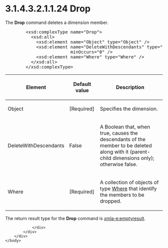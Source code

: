 <html dir="LTR" xmlns:mshelp="http://msdn.microsoft.com/mshelp" xmlns:ddue="http://ddue.schemas.microsoft.com/authoring/2003/5" xmlns:xlink="http://www.w3.org/1999/xlink" xmlns:tool="http://www.microsoft.com/tooltip">
    <head>
        <meta http-equiv="Content-Type" content="text/html; CHARSET=utf-8"></meta>
        <meta name="save" content="history"></meta>
        <title>3.1.4.3.2.1.1.24 Drop</title>
        <xml>
            <mshelp:toctitle title="3.1.4.3.2.1.1.24 Drop"></mshelp:toctitle>
            <mshelp:rltitle title="[MS-SSAS]: Drop"></mshelp:rltitle>
            <mshelp:keyword index="A" term="977524df-ade2-421e-bb5f-e1fae52b2c92"></mshelp:keyword>
            <mshelp:attr name="DCSext.ContentType" value="open specification"></mshelp:attr>
            <mshelp:attr name="AssetID" value="977524df-ade2-421e-bb5f-e1fae52b2c92"></mshelp:attr>
            <mshelp:attr name="TopicType" value="kbRef"></mshelp:attr>
            <mshelp:attr name="DCSext.Title" value="[MS-SSAS]: Drop" />
        </xml>
    </head>
    <body>
        <div id="header">
            <h1 class="heading">3.1.4.3.2.1.1.24 Drop</h1>
        </div>
        <div id="mainSection">
            <div id="mainBody">
                <div id="allHistory" class="saveHistory"></div>
                <div id="sectionSection0" class="section" name="collapseableSection">
                    

<p>The <b>Drop</b> command deletes a dimension member.</p>

<dl>
<dd>
<div><pre>   &lt;xsd:complexType name=&quot;Drop&quot;&gt;
     &lt;xsd:all&gt;
       &lt;xsd:element name=&quot;Object&quot; type=&quot;Object&quot; /&gt;
       &lt;xsd:element name=&quot;DeleteWithDescendants&quot; type=&quot;xsd:boolean&quot;
                    minOccurs=&quot;0&quot; /&gt;
       &lt;xsd:element name=&quot;Where&quot; type=&quot;Where&quot; /&gt;
     &lt;/xsd:all&gt;
   &lt;/xsd:complexType&gt;
</pre></div>
</dd></dl>

<table>
 <thead>
  <tr>
   <th>
   <p>Element</p>
   </th>
   <th>
   <p>Default value</p>
   </th>
   <th>
   <p>Description</p>
   </th>
  </tr>
 </thead>
 <tr>
  <td>
  <p>Object</p>
  </td>
  <td>
  <p>[Required]</p>
  </td>
  <td>
  <p>Specifies the dimension.</p>
  </td>
 </tr>
 <tr>
  <td>
  <p>DeleteWithDescendants</p>
  </td>
  <td>
  <p>False</p>
  </td>
  <td>
  <p>A Boolean that, when true, causes the descendants of
  the member to be deleted along with it (parent-child dimensions only);
  otherwise false.</p>
  </td>
 </tr>
 <tr>
  <td>
  <p>Where</p>
  </td>
  <td>
  <p>[Required]</p>
  </td>
  <td>
  <p>A collection of objects of type <a href="88e16515-72db-40f9-9352-5d0f73a5e27e.html">Where</a> that identify the
  members to be dropped.</p>
  </td>
 </tr>
</table>

<p>The return result type for the <b>Drop</b> command is <a href="e2751688-2c1a-479c-85b4-54bb909183aa.html">xmla-e:emptyresult</a>.</p>


                </div>
            </div>
        </div>
    </body>
</html>